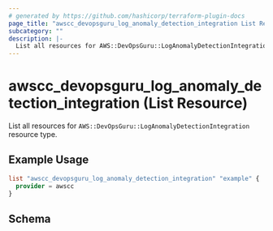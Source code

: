 ```yaml
---
# generated by https://github.com/hashicorp/terraform-plugin-docs
page_title: "awscc_devopsguru_log_anomaly_detection_integration List Resource - terraform-provider-awscc"
subcategory: ""
description: |-
  List all resources for AWS::DevOpsGuru::LogAnomalyDetectionIntegration resource type.
---
```


# awscc_devopsguru_log_anomaly_detection_integration (List Resource)

List all resources for `AWS::DevOpsGuru::LogAnomalyDetectionIntegration` resource type.

## Example Usage

```terraform
list "awscc_devopsguru_log_anomaly_detection_integration" "example" {
  provider = awscc
}
```

<!-- schema generated by tfplugindocs -->
## Schema

